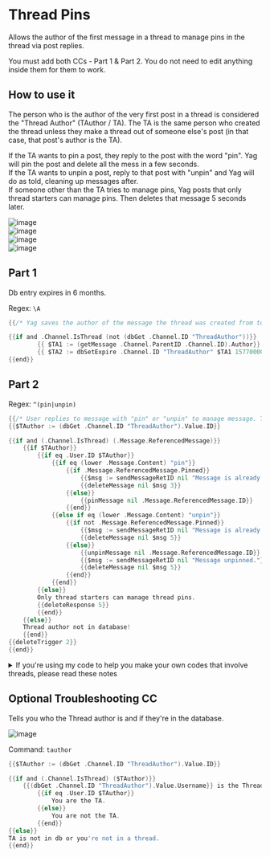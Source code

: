# Thread Pins

Allows the author of the first message in a thread to manage pins in the thread via post replies.

You must add both CCs - Part 1 & Part 2. You do not need to edit anything inside them for them to work. 

## How to use it
The person who is the author of the very first post in a thread is considered the "Thread Author" (TAuthor / TA). The TA is the same person who created the thread unless they make a thread out of someone else's post (in that case, that post's author is the TA).     

If the TA wants to pin a post, they reply to the post with the word "pin". Yag will pin the post and delete all the mess in a few seconds.     
If the TA wants to unpin a post, reply to that post with "unpin" and Yag will do as told, cleaning up messages after.     
If someone other than the TA tries to manage pins, Yag posts that only thread starters can manage pins. Then deletes that message 5 seconds later.

![image](https://user-images.githubusercontent.com/20410737/178644114-e03e0181-5e6a-47ae-9ec9-4badf3caa263.png)     
![image](https://user-images.githubusercontent.com/20410737/178644253-29884577-969b-4ddf-a817-813d91f3a9e4.png)     
![image](https://user-images.githubusercontent.com/20410737/178644182-f5af6c92-f35e-4095-a7a3-9aa642890859.png)    
![image](https://user-images.githubusercontent.com/20410737/178644372-9f2ed8c7-f71f-4688-897d-aaa7b35dc81d.png)


## Part 1
Db entry expires in 6 months.

Regex: `\A`
```go
{{/* Yag saves the author of the message the thread was created from to the database. Necessary for pin cc. regex trigger \A */}}

{{if and .Channel.IsThread (not (dbGet .Channel.ID "ThreadAuthor"))}}
		{{ $TA1 := (getMessage .Channel.ParentID .Channel.ID).Author}}
		{{ $TA2 := dbSetExpire .Channel.ID "ThreadAuthor" $TA1 15770000}}
{{end}}
```

## Part 2     

Regex: `^(pin|unpin)`
```go
{{/* User replies to message with "pin" or "unpin" to manage message. Trigger type: regex. Trigger: ^(pin|unpin) */}}
{{$TAuthor := (dbGet .Channel.ID "ThreadAuthor").Value.ID}}

{{if and (.Channel.IsThread) (.Message.ReferencedMessage)}}
	{{if $TAuthor}}
		{{if eq .User.ID $TAuthor}}
			{{if eq (lower .Message.Content) "pin"}}
				{{if .Message.ReferencedMessage.Pinned}}
					{{$msg := sendMessageRetID nil "Message is already pinned."}}
					{{deleteMessage nil $msg 3}}
				{{else}}
					{{pinMessage nil .Message.ReferencedMessage.ID}}
				{{end}}
			{{else if eq (lower .Message.Content) "unpin"}}
				{{if not .Message.ReferencedMessage.Pinned}}
					{{$msg := sendMessageRetID nil "Message is already unpinned."}}
					{{deleteMessage nil $msg 5}}
				{{else}}
					{{unpinMessage nil .Message.ReferencedMessage.ID}}
					{{$msg := sendMessageRetID nil "Message unpinned."}}
					{{deleteMessage nil $msg 5}}
				{{end}}
			{{end}}
		{{else}}
		Only thread starters can manage thread pins.
		{{deleteResponse 5}}
		{{end}}
	{{else}}	
	Thread author not in database!
	{{end}}
{{deleteTrigger 2}}
{{end}}
```
<details> <summary>If you're using my code to help you make your own codes that involve threads, please read these notes</summary> 
If the message in the main channel that says "X started a thread" ever gets deleted, the author comparison won't work. This is why my CC saves the author to db.

Message type 21 is the thread creation message. But you can't use this to compare, because if anyone makes a thread via the plus icon in the message bar, instead of using a pre-existing message to create a thread from, it will not fire. This is why my cc doesn't use message types.</details>

## Optional Troubleshooting CC     
Tells you who the Thread author is and if they're in the database.

![image](https://user-images.githubusercontent.com/20410737/178644441-7350ba1d-c882-4a08-9834-dda226f5fd28.png)


Command: `tauthor`
```go
{{$TAuthor := (dbGet .Channel.ID "ThreadAuthor").Value.ID}}

{{if and (.Channel.IsThread) ($TAuthor)}}
	{{(dbGet .Channel.ID "ThreadAuthor").Value.Username}} is the Thread Author(TA) and is in the database.
		{{if eq .User.ID $TAuthor}}
			You are the TA.
		{{else}}
			You are not the TA.
		{{end}}
{{else}}
TA is not in db or you're not in a thread.
{{end}}
```
